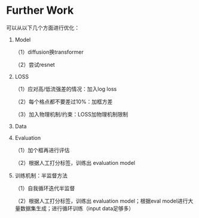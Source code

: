 # Further Work

可以从以下几个方面进行优化：

1. Model

    （1）diffusion换transformer

    （2）尝试resnet

2. LOSS

    （1）应对高/低流强差的情况：加入log loss

    （2）每个格点都不要差过10%：加框方差

    （3）加入物理机制/约束：LOSS加物理机制限制

3. Data

4. Evaluation

    （1）加个框再进行评估

    （2）根据人工打分标签，训练出 evaluation model

5. 训练机制：半监督方法

    （1）自我循环迭代半监督

    （2）根据人工打分标签，训练出 evaluation model；根据eval model进行大量数据集生成；进行循环训练（input data足够多）